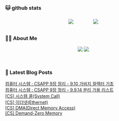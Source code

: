 
###  🐱 github stats  

<div id="main" align="center">
    <img src="https://github-readme-stats.vercel.app/api?username=Kojaewoong0504&count_private=true&show_icons=true&theme=tokyonight"
        style="height: auto; margin-left: 20px; margin-right: 20px; padding: 10px;"/>
    <img src="https://github-readme-stats.vercel.app/api/top-langs/?username=Kojaewoong0504&layout=compact"   
        style="height: auto; margin-left: 20px; margin-right: 20px; padding: 10px;"/>
</div>

###  💁‍♀️ About Me  
<p align="center">
    <a href="https://www.gowoong.com/"><img src="https://img.shields.io/badge/Blog-FF5722?style=flat-square&logo=Blogger&logoColor=white"/></a>
    <a href="mailto:jaewoong.ko0504@gmail.com"><img src="https://img.shields.io/badge/Gmail-d14836?style=flat-square&logo=Gmail&logoColor=white&link=ilovefran.ofm@gmail.com"/></a>
</p>

<br>

### 📕 Latest Blog Posts   

<a href ="https://www.gowoong.com/128"> 컴퓨터 시스템 : CSAPP 9장 정리 - 9.10 가비지 컬렉터 기초 </a> <br>
<a href ="https://www.gowoong.com/127"> 컴퓨터 시스템 : CSAPP 9장 정리 - 9.9.14 분리 가용 리스트 </a> <br>
<a href ="https://www.gowoong.com/126"> [CS] 시스템 콜(System Call) </a> <br>
<a href ="https://www.gowoong.com/125"> [CS] 이더넷(Ethernet) </a> <br>
<a href ="https://www.gowoong.com/124"> [CS] DMA(Direct Memory Access) </a> <br>
<a href ="https://www.gowoong.com/123"> [CS] Demand-Zero Memory </a> <br>
